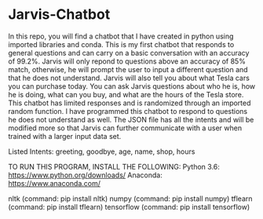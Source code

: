 # Jarvis-Chatbot
In this repo, you will find a chatbot that I have created in python using imported libraries and conda. This is my first chatbot that responds to general questions and can carry on a basic conversation with an accuracy of 99.2%. Jarvis will only repond to questions above an accuracy of 85% match, otherwise, he will prompt the user to input a different question and that he does not understand. Jarvis will also tell you about what Tesla cars you can purchase today. You can ask Jarvis questions about who he is, how he is doing, what can you buy, and what are the hours of the Tesla store. This chatbot has limited responses and is randomized through an imported random function. I have programmed this chatbot to respond to questions he does not understand as well. The JSON file has all the intents and will be modified more so that Jarvis can further communicate with a user when trained with a larger input data set. 

Listed Intents: greeting, goodbye, age, name, shop, hours

TO RUN THIS PROGRAM, INSTALL THE FOLLOWING:
Python 3.6: https://www.python.org/downloads/
Anaconda: https://www.anaconda.com/

nltk (command: pip install nltk)
numpy (command: pip install numpy)
tflearn (command: pip install tflearn)
tensorflow (command: pip install tensorflow)
